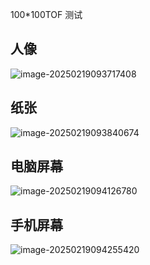100*100TOF  测试

## 人像

![image-20250219093717408](https://newbie-typora.oss-cn-shenzhen.aliyuncs.com/zhongke/image-20250219093717408.png)

## 纸张

![image-20250219093840674](https://newbie-typora.oss-cn-shenzhen.aliyuncs.com/zhongke/image-20250219093840674.png)

## 电脑屏幕

![image-20250219094126780](https://newbie-typora.oss-cn-shenzhen.aliyuncs.com/zhongke/image-20250219094126780.png)

## 手机屏幕

![image-20250219094255420](https://newbie-typora.oss-cn-shenzhen.aliyuncs.com/zhongke/image-20250219094255420.png)
